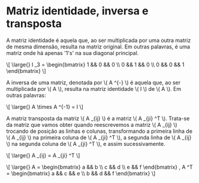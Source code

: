 # Matriz identidade, inversa e transposta

A matriz identidade é aquela que, ao ser multiplicada por uma outra matriz de mesma dimensão,
resulta na matriz original. Em outras palavras, é uma matriz onde há apenas '1's' na sua diagonal
principal.

\\[
  \large{} I _3 =
    \begin{bmatrix}
      1 && 0 && 0 \\\\
      0 && 1 && 0 \\\\
      0 && 0 && 1
    \end{bmatrix}
\\]

A inversa de uma matriz, denotada por \\( A ^{-} \\) é aquela que, ao ser multiplicada por \\( A \\), resulta na
matriz identidade \\( I \\) de \\( A \\). Em outras palavras:

\\[
  \large{} A \times A ^{-1} = I
\\]

A matriz transposta da matriz \\( A _{ij} \\) é a matriz \\( A _{ji} ^T \\). Trata-se da matriz que vamos obter quando
reescrevemos a matriz \\( A _{ij} \\) trocando de posição as linhas e colunas, transformando a primeira linha
de \\( A _{ij} \\) na primeira coluna de \\( A _{ji} ^T \\), a segunda linha de \\( A _{ij} \\) na segunda coluna de
\\( A _{ji} ^T \\), e assim sucessivamente.

\\[
  \large{} A _{ij} = A _{ji} ^T
\\]

\\[
  \large{} A =
    \begin{bmatrix}
      a && b \\\\
      c && d \\\\
      e && f
    \end{bmatrix}
      , A ^T =
    \begin{bmatrix}
      a && c && e \\\\
      b && d && f
    \end{bmatrix}
\\]
